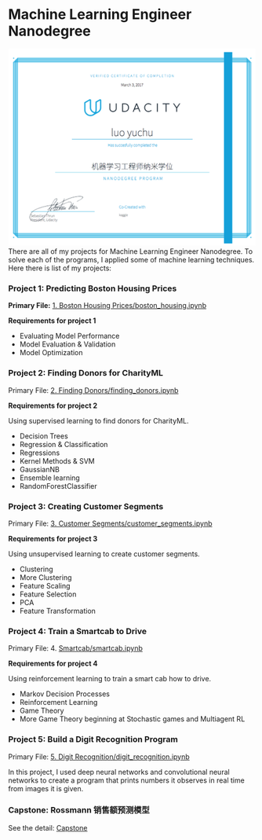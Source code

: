 # Machine Learning Engineer Nanodegree
![](cert.png)
There are all of my projects for Machine Learning Engineer Nanodegree. To solve each of the programs, I applied some of machine learning techniques. Here there is list of my projects:

### Project 1: Predicting Boston Housing Prices
**Primary File:** [1. Boston Housing Prices/boston_housing.ipynb](1.%20Boston%20Housing%20Prices/boston_housing.ipynb)

**Requirements for project 1**

* Evaluating Model Performance
* Model Evaluation & Validation
* Model Optimization

### Project 2: Finding Donors for CharityML
Primary File: [2. Finding Donors/finding_donors.ipynb](2.%20Finding%20Donors/finding_donors.ipynb)

**Requirements for project 2**

Using supervised learning to find donors for CharityML.

* Decision Trees
* Regression & Classification
* Regressions
* Kernel Methods & SVM
* GaussianNB
* Ensemble learning
* RandomForestClassifier

### Project 3: Creating Customer Segments
Primary File: [3. Customer Segments/customer_segments.ipynb](3.%20Customer%20Segments/customer_segments.ipynb)

**Requirements for project 3**

Using unsupervised learning to create customer segments.

* Clustering
* More Clustering
* Feature Scaling
* Feature Selection
* PCA
* Feature Transformation

### Project 4: Train a Smartcab to Drive
Primary File: 4. [Smartcab/smartcab.ipynb](4.%20Smartcab/smartcab.ipynb)

**Requirements for project 4**

Using reinforcement learning to train a smart cab how to drive.

* Markov Decision Processes
* Reinforcement Learning
* Game Theory
* More Game Theory beginning at Stochastic games and Multiagent RL

### Project 5: Build a Digit Recognition Program
Primary File: [5. Digit Recognition/digit_recognition.ipynb](5.%20Digit%20Recognition/digit_recognition.ipynb)

In this project, I used deep neural networks and convolutional neural networks to create a program that prints numbers it observes in real time from images it is given. 

### Capstone: Rossmann 销售额预测模型
See the detail: [Capstone](Capstone)


